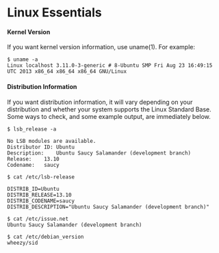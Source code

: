 # Linux Essentials

#### Kernel Version

If you want kernel version information, use uname(1). For example:

```
$ uname -a
Linux localhost 3.11.0-3-generic # 8-Ubuntu SMP Fri Aug 23 16:49:15 UTC 2013 x86_64 x86_64 x86_64 GNU/Linux
```

#### Distribution Information

If you want distribution information, it will vary depending on your distribution and whether your system supports the Linux Standard Base. Some ways to check, and some example output, are immediately below.

```
$ lsb_release -a

No LSB modules are available.
Distributor ID: Ubuntu
Description:    Ubuntu Saucy Salamander (development branch)
Release:    13.10
Codename:   saucy
```

```
$ cat /etc/lsb-release

DISTRIB_ID=Ubuntu
DISTRIB_RELEASE=13.10
DISTRIB_CODENAME=saucy
DISTRIB_DESCRIPTION="Ubuntu Saucy Salamander (development branch)"
```

```
$ cat /etc/issue.net
Ubuntu Saucy Salamander (development branch)
```

```
$ cat /etc/debian_version
wheezy/sid
```
